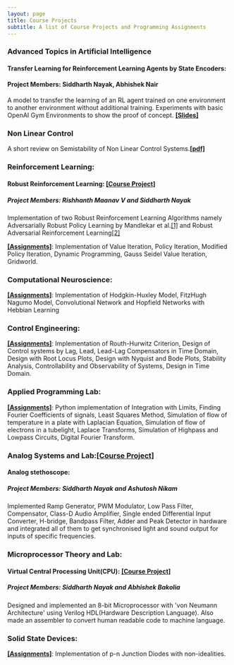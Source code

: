 ```yaml
---
layout: page
title: Course Projects
subtitle: A list of Course Projects and Programming Assignments
---
```

### Advanced Topics in Artificial Intelligence
#### Transfer Learning for Reinforcement Learning Agents by State Encoders:
#### Project Members: Siddharth Nayak, Abhishek Nair
A model to transfer the learning of an RL agent trained on one environment to another environment without additional training. Experiments with basic OpenAI Gym Environments to show the proof of concept. [**[Slides]**](https://drive.google.com/file/d/1GzhI6xnuKxr6QkhOG3jcXC3-WvWXMpbD/view?usp=sharing)

### Non Linear Control
A short review on Semistability of Non Linear Control Systems.[**[pdf]**](https://github.com/nsidn98/Non-Linear-Control/blob/master/NLC%20Project/semistability.pdf)


### Reinforcement Learning:
#### Robust Reinforcement Learning: [**[Course Project]**](https://github.com/nsidn98/Robust-Reinforcement-Learning)
##### Project Members: Rishhanth Maanav V and Siddharth Nayak
Implementation of two Robust Reinforcement Learning Algorithms namely Adversarially Robust Policy Learning by Mandlekar et al.[[1]](https://stanfordvl.github.io/ARPL/arpl_mzg_iros17.pdf) and Robust Adversarial Reinforcement Learning[[2]](https://arxiv.org/abs/1703.02702)

[**[Assignments]**](https://github.com/nsidn98/Reinforcement-Learning-CS6700): Implementation of Value Iteration, Policy Iteration, Modified Policy Iteration, Dynamic Programming, Gauss Seidel Value Iteration, Gridworld.

### Computational Neuroscience:
[**[Assignments]**](https://github.com/nsidn98/Computational-Neuroscience): Implementation of Hodgkin-Huxley Model, FitzHugh Nagumo Model, Convolutional Network and Hopfield Networks with Hebbian Learning

### Control Engineering:
[**[Assignments]**](https://github.com/nsidn98/Control-Engineering): Implementation of Routh-Hurwitz Criterion, Design of Control systems by Lag, Lead, Lead-Lag Compensators in Time Domain, Design with Root Locus Plots, Design with Nyquist and Bode Plots, Stability Analysis, Controllability and Observability of Systems, Design in Time Domain.

### Applied Programming Lab:
[**[Assignments]**](https://github.com/nsidn98/Applied-Programming-Lab): Python implementation of Integration with Limits, Finding Fourier Coefficients of signals, Least Squares Method, Simulation of flow of temperature in a plate with Laplacian Equation, Simulation of flow of electrons in a tubelight, Laplace Transforms, Simulation of Highpass and Lowpass Circuits, Digital Fourier Transform.

### Analog Systems and Lab:[**[Course Project]**](https://github.com/nsidn98/Analog-Systems)
#### Analog stethoscope:
##### Project Members: Siddharth Nayak and Ashutosh Nikam
Implemented Ramp Generator, PWM Modulator, Low Pass Filter, Compensator, Class-D Audio Amplifier, Single ended Differential Input Converter, H-bridge, Bandpass Filter, Adder and Peak Detector in hardware and integrated all of them to get synchronised light and sound output for inputs of specific frequencies.

### Microprocessor Theory and Lab:
#### Virtual Central Processing Unit(CPU): [**[Course Project]**](https://github.com/nsidn98/Microprocessor-Verilog)
##### Project Members: Siddharth Nayak and Abhishek Bakolia
Designed and implemented an 8-bit Microprocessor with 'von Neumann Architecture' using Verilog HDL(Hardware Description Language). Also made an assembler to convert human readable code to machine language.

### Solid State Devices:
[**[Assignments]**](https://github.com/nsidn98/Solid-State-Devices): Implementation of p-n Junction Diodes with non-idealities.
